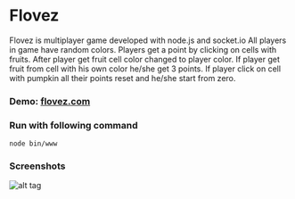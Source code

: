 Flovez
======

Flovez is multiplayer game developed with node.js and socket.io
All players in game have random colors. Players get a point by clicking on cells with fruits. 
After player get fruit cell color changed to player color. 
If player get fruit from cell with his own color he/she get 3 points. 
If player click on cell with pumpkin all their points reset and he/she start from zero.


### Demo: [flovez.com](http://flovez.com)


### Run with following command

``
node bin/www
``

### Screenshots

![alt tag](https://s23.postimg.org/ydcgiasjf/flovez.png)